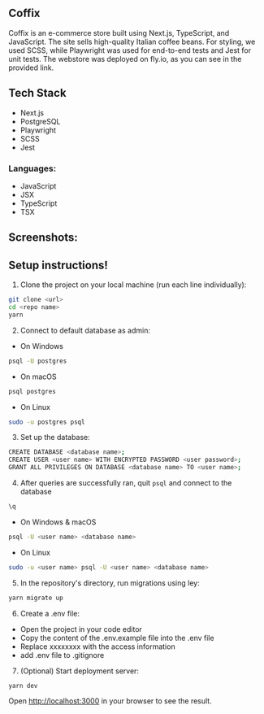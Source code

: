 ## Coffix

Coffix is an e-commerce store built using Next.js, TypeScript, and JavaScript. The site sells high-quality Italian coffee beans. For styling, we used SCSS, while Playwright was used for end-to-end tests and Jest for unit tests. The webstore was deployed on fly.io, as you can see in the provided link.

## Tech Stack

- Next.js
- PostgreSQL
- Playwright
- SCSS
- Jest

### Languages:

- JavaScript
- JSX
- TypeScript
- TSX

## Screenshots:

## Setup instructions!

1. Clone the project on your local machine (run each line individually):

```bash
git clone <url>
cd <repo name>
yarn
```

2. Connect to default database as admin:

- On Windows

```bash
psql -U postgres
```

- On macOS

```bash
psql postgres
```

- On Linux

```bash
sudo -u postgres psql
```

3. Set up the database:

```bash
CREATE DATABASE <database name>;
CREATE USER <user name> WITH ENCRYPTED PASSWORD <user password>;
GRANT ALL PRIVILEGES ON DATABASE <database name> TO <user name>;
```

4. After queries are successfully ran, quit `psql` and connect to the database

```bash
\q
```

- On Windows & macOS

```bash
psql -U <user name> <database name>
```

- On Linux

```bash
sudo -u <user name> psql -U <user name> <database name>
```

5. In the repository's directory, run migrations using ley:

```bash
yarn migrate up
```

6. Create a .env file:

- Open the project in your code editor
- Copy the content of the .env.example file into the .env file
- Replace xxxxxxxx with the access information
- add .env file to .gitignore

7. (Optional) Start deployment server:

```bash
yarn dev
```

Open [http://localhost:3000](http://localhost:3000) in your browser to see the result.
